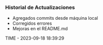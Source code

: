 ### Historial de Actualizaciones

- Agregados commits desde máquina local
- Corregidos errores
- Mejoras en el README.md

TIME - 2023-09-18 18:39:29